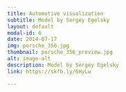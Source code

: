 ```yaml
---
title: Automotive visualization
subtitle: Model by Sergey Egelsky
layout: default
modal-id: 6
date: 2014-07-17
img: porsche_356.jpg
thumbnail: porsche_356_preview.jpg
alt: image-alt
description: Model by Sergey Egelsky
link: https://skfb.ly/6HyLw

---
```

